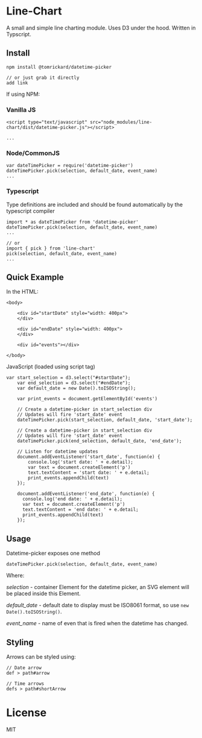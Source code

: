 # Line-Chart

A small and simple line charting module. Uses D3 under the hood. Written in Typscript.

## Install

```
npm install @tomrickard/datetime-picker

// or just grab it directly
add link
```

If using NPM:

### Vanilla JS

```
<script type="text/javascript" src="node_modules/line-chart/dist/datetime-picker.js"></script>

...
```

### Node/CommonJS

```
var dateTimePicker = require('datetime-picker')
dateTimePicker.pick(selection, default_date, event_name)
...
```

### Typescript

Type definitions are included and should be found automatically by the typescript compiler

```
import * as dateTimePicker from 'datetime-picker' 
dateTimePicker.pick(selection, default_date, event_name)
...

// or
import { pick } from 'line-chart'
pick(selection, default_date, event_name)
...
```

## Quick Example

In the HTML:

```
<body>

	<div id="startDate" style="width: 400px">
	</div>

	<div id="endDate" style="width: 400px">
	</div>

	<div id="events"></div>

</body>
```

JavaScript (loaded using script tag)

```
var start_selection = d3.select("#startDate");
	var end_selection = d3.select("#endDate");
	var default_date = new Date().toISOString();

	var print_events = document.getElementById('events')

	// Create a datetime-picker in start_selection div
	// Updates will fire 'start_date' event
	dateTimePicker.pick(start_selection, default_date, 'start_date');

	// Create a datetime-picker in start_selection div
	// Updates will fire 'start_date' event
	dateTimePicker.pick(end_selection, default_date, 'end_date');

	// Listen for datetime updates
	document.addEventListener('start_date', function(e) {
		console.log('start date: ' + e.detail);
		var text = document.createElement('p')
		text.textContent = 'start date: ' + e.detail;
		print_events.appendChild(text)
	});

	document.addEventListener('end_date', function(e) {
	  console.log('end date: ' + e.detail);
	  var text = document.createElement('p')
	  text.textContent = 'end date: ' + e.detail;
	  print_events.appendChild(text)
	});
```

## Usage

Datetime-picker exposes one method

```
dateTimePicker.pick(selection, default_date, event_name)
```

Where:

*selection* - container Element for the datetime picker, an SVG element will be placed inside this Element.

*default_date* - default date to display must be ISO8061 format, so use `new Date().toISOString()`.

*event_name* - name of even that is fired when the datetime has changed.

## Styling

Arrows can be styled using:

```
// Date arrow
def > path#arrow

// Time arrows
defs > path#shortArrow
```

# License

MIT
